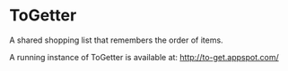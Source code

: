 ToGetter
========

A shared shopping list that remembers the order of items.

A running instance of ToGetter is available at: http://to-get.appspot.com/



